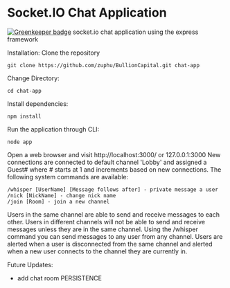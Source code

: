 # Socket.IO Chat Application

[![Greenkeeper badge](https://badges.greenkeeper.io/zuphu/chat_client.svg)](https://greenkeeper.io/)
socket.io chat application using the express framework

Installation:
Clone the repository
```
git clone https://github.com/zuphu/BullionCapital.git chat-app
```
Change Directory:
```
cd chat-app
```
Install dependencies:
```
npm install
```
Run the application through CLI:
```
node app
```

Open a web browser and visit http://localhost:3000/ or 127.0.0.1:3000
New connections are connected to default channel 'Lobby' and assigned a Guest# where # starts at 1 and increments based on new connections. The following system commands are available:
```
/whisper [UserName] [Message follows after] - private message a user
/nick [NickName] - change nick name
/join [Room] - join a new channel
```

Users in the same channel are able to send and receive messages to each other. Users in different channels will not be able to send and receive messages unless they are in the same channel. Using the /whisper command you can send messages to any user from any channel. Users are alerted when a user is disconnected from the same channel and alerted when a new user connects to the channel they are currently in.

Future Updates:
- add chat room PERSISTENCE
